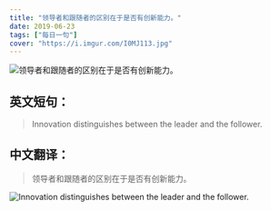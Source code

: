 ```yaml
---
title: "领导者和跟随者的区别在于是否有创新能力。"
date: 2019-06-23
tags: ["每日一句"]
cover: "https://i.imgur.com/I0MJ113.jpg"
---
```


![领导者和跟随者的区别在于是否有创新能力。](https://i.imgur.com/QGuDdiX.jpg)

## 英文短句：
> Innovation distinguishes between the leader and the follower.

<!--more-->

## 中文翻译：
> 领导者和跟随者的区别在于是否有创新能力。

![Innovation distinguishes between the leader and the follower.](https://i.imgur.com/ua06Kb2.jpg)

